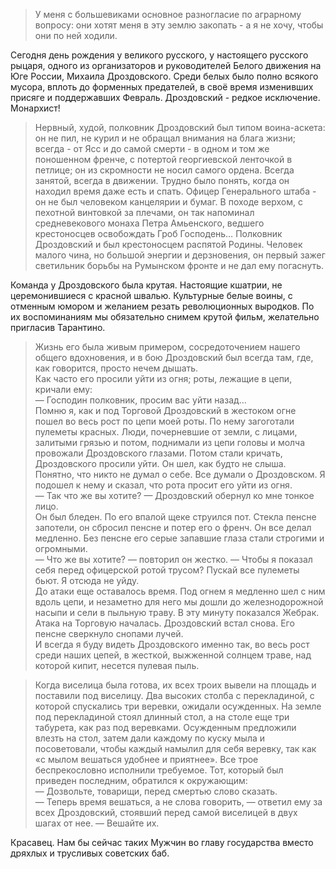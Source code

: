 > У меня с большевиками основное разногласие по аграрному вопросу: они хотят меня в эту землю закопать - а я не хочу, чтобы они по ней ходили.

  
  
Сегодня день рождения у великого русского, у настоящего русского рыцаря, одного из организаторов и руководителей Белого движения на Юге России, Михаила Дроздовского. Среди белых было полно всякого мусора, вплоть до форменных предателей, в своё время изменивших присяге и поддержавших Февраль. Дроздовский - редкое исключение. Монархист!  
  

> Нервный, худой, полковник Дроздовский был типом воина-аскета: он не пил, не курил и не обращал внимания на блага жизни; всегда - от Ясс и до самой смерти - в одном и том же поношенном френче, с потертой георгиевской ленточкой в петлице; он из скромности не носил самого ордена. Всегда занятой, всегда в движении. Трудно было понять, когда он находил время даже есть и спать. Офицер Генерального штаба - он не был человеком канцелярии и бумаг. В походе верхом, с пехотной винтовкой за плечами, он так напоминал средневекового монаха Петра Амьенского, ведшего крестоносцев освобождать Гроб Господень… Полковник Дроздовский и был крестоносцем распятой Родины. Человек малого чина, но большой энергии и дерзновения, он первый зажег светильник борьбы на Румынском фронте и не дал ему погаснуть.

  
  
Команда у Дроздовского была крутая. Настоящие кшатрии, не церемонившиеся с красной швалью. Культурные белые воины, с отменным юмором и желанием резать революционных выродков. По их воспоминаниям мы обязательно снимем крутой фильм, желательно пригласив Тарантино.  
  

> Жизнь его была живым примером, сосредоточением нашего общего вдохновения, и в бою Дроздовский был всегда там, где, как говорится, просто нечем дышать.  
> Как часто его просили уйти из огня; роты, лежащие в цепи, кричали ему:  
> — Господин полковник, просим вас уйти назад...  
> Помню я, как и под Торговой Дроздовский в жестоком огне пошел во весь рост по цепи моей роты. По нему за­гоготали пулеметы красных. Люди, почерневшие от земли, с лицами, залитыми грязью и потом, поднимали из цепи головы и молча провожали Дроздовского глазами. Потом стали кричать, Дроздовского просили уйти. Он шел, как будто не слыша.  
> Понятно, что никто не думал о себе. Все думали о Дроздовском. Я подошел к нему и сказал, что рота просит его уйти из огня.  
> — Так что же вы хотите? — Дроздовский обернул ко мне тонкое лицо.  
> Он был бледен. По его впалой щеке струился пот. Стек­ла пенсне запотели, он сбросил пенсне и потер его о френч. Он все делал медленно. Без пенсне его серые запавшие глаза стали строгими и огромными.  
> — Что же вы хотите? — повторил он жестко. — Чтобы я показал себя перед офицерской ротой трусом? Пускай все пулеметы бьют. Я отсюда не уйду.  
> До атаки еще оставалось время. Под огнем я медленно шел с ним вдоль цепи, и незаметно для него мы дошли до железнодорожной насыпи и сели в пыльную траву. В эту минуту показался Жебрак.  
> Атака на Торговую началась. Дроздовский встал снова. Его пенсне сверкнуло снопами лучей.  
> И всегда я буду видеть Дроздовского именно так, во весь рост среди наших цепей, в жесткой, выжженной солн­цем траве, над которой кипит, несется пулевая пыль.

  
  

> Когда виселица была готова, их всех троих вывели на площадь и поставили под виселицу. Два высоких столба с перекладиной, с которой спускались три веревки, ожидали осужденных. На земле под перекладиной стоял длинный стол, а на столе еще три табурета, как раз под веревками. Осужденным предложили влезть на стол, затем дали каждому по куску мыла и посоветовали, чтобы каждый намылил для себя веревку, так как «с мылом вешаться удобнее и приятнее». Все трое беспрекословно исполнили требуемое. Тот, который был приведен последним, обратился к окружающим:  
> — Дозвольте, товарищи, перед смертью слово сказать.  
> — Теперь время вешаться, а не слова говорить, — ответил ему за всех Дроздовский, стоявший перед самой виселицей в двух шагах от нее. — Вешайте их.

  
  
Красавец. Нам бы сейчас таких Мужчин во главу государства вместо дряхлых и трусливых советских баб.